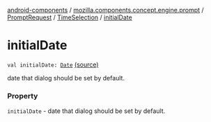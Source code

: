 [android-components](../../../index.md) / [mozilla.components.concept.engine.prompt](../../index.md) / [PromptRequest](../index.md) / [TimeSelection](index.md) / [initialDate](./initial-date.md)

# initialDate

`val initialDate: `[`Date`](https://developer.android.com/reference/java/util/Date.html) [(source)](https://github.com/mozilla-mobile/android-components/blob/master/components/concept/engine/src/main/java/mozilla/components/concept/engine/prompt/PromptRequest.kt#L82)

date that dialog should be set by default.

### Property

`initialDate` - date that dialog should be set by default.